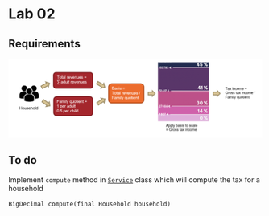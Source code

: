 # Lab 02

## Requirements

<p align="center">
  <img src="./requirements.png">
</p>

## To do

Implement `compute` method in [`Service`](./src/main/java/training/lab/Service.java) class which will compute the tax for a household

```jav 
BigDecimal compute(final Household household)
```
